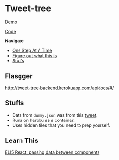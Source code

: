 # Tweet-tree
[Demo](https://mmxwmrmlz9.codesandbox.io/)

[Code](https://github.com/mayojich/Tweet-Sentiment)

**Navigate**
- [One Step At A Time](#one-step-at-a-time)
- [Figure out what this is](#figure-out-what-this-is)
- [Stuffs](#stuffs)

## Flasgger
http://tweet-tree-backend.herokuapp.com/apidocs/#/

## Stuffs
- Data from `dummy.json` was from this [tweet](https://twitter.com/fchollet/status/1044304738186014720).
- Runs on heroku as a container.
- Uses hidden files that you need to prep yourself.

## Learn This
[ELI5 React: passing data between components](https://liquntang.wordpress.com/2018/10/05/eli5-react-passing-data-between-components/#more-1938)
